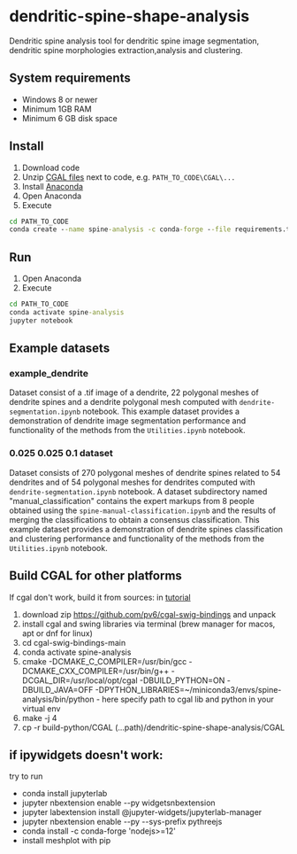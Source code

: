 # dendritic-spine-shape-analysis
Dendritic spine analysis tool for dendritic spine image segmentation, dendritic spine morphologies extraction,analysis and clustering.

## System requirements
- Windows 8 or newer
- Minimum 1GB RAM
- Minimum 6 GB disk space

## Install
1. Download code
2. Unzip [CGAL files](https://github.com/pv6/cgal-swig-bindings/releases/download/python-build/CGAL.zip) next to code, e.g. `PATH_TO_CODE\CGAL\...`
3. Install [Anaconda](https://www.anaconda.com/)
4. Open Anaconda
5. Execute
```cmd
cd PATH_TO_CODE
conda create --name spine-analysis -c conda-forge --file requirements.txt -y
```
## Run
1. Open Anaconda
2. Execute
```cmd
cd PATH_TO_CODE
conda activate spine-analysis
jupyter notebook
```

## Example datasets
### example_dendrite
Dataset consist of a .tif image of a dendrite, 22 polygonal
meshes of dendrite spines and a dendrite polygonal mesh computed with `dendrite-segmentation.ipynb` notebook. This 
example dataset provides a demonstration of dendrite image segmentation performance and functionality of the 
methods from the `Utilities.ipynb` notebook.
### 0.025 0.025 0.1 dataset
Dataset consists of 270 polygonal meshes of dendrite spines related to 54 dendrites and of 54
polygonal   meshes   for   dendrites computed with `dendrite-segmentation.ipynb` notebook.  A dataset subdirectory 
named "manual_classification" contains the expert markups from 8 people obtained using the `spine-manual-classification.ipynb` 
and the results of merging the classifications to obtain a consensus classification. This  example dataset provides a 
demonstration of dendrite spines classification and clustering performance and functionality of the 
methods from the `Utilities.ipynb` notebook.


## Build CGAL for other platforms

If cgal don't work, build it from sources:
in [tutorial](https://gist.github.com/BJTerry/e561b956d963a2fe4c4623fb06f49266) 
1. download zip https://github.com/pv6/cgal-swig-bindings and unpack
2. install cgal and swing libraries via terminal (brew manager for macos, apt or dnf for linux)
3. cd cgal-swig-bindings-main
4. conda activate spine-analysis
5. cmake -DCMAKE_C_COMPILER=/usr/bin/gcc -DCMAKE_CXX_COMPILER=/usr/bin/g++ -DCGAL_DIR=/usr/local/opt/cgal -DBUILD_PYTHON=ON -DBUILD_JAVA=OFF -DPYTHON_LIBRARIES=~/miniconda3/envs/spine-analysis/bin/python - here specify path to cgal lib and python in your virtual env 
6. make -j 4
7. cp -r build-python/CGAL (...path)/dendritic-spine-shape-analysis/CGAL


## if ipywidgets doesn't work: 
try to run
- conda install jupyterlab
- jupyter nbextension enable --py widgetsnbextension
- jupyter labextension install @jupyter-widgets/jupyterlab-manager
- jupyter nbextension enable --py --sys-prefix pythreejs
- conda install -c conda-forge 'nodejs>=12'
- install meshplot with pip